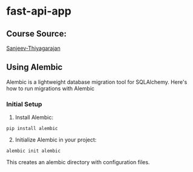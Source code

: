 # fast-api-app

## Course Source:
[Sanjeev-Thiyagarajan](https://github.com/Sanjeev-Thiyagarajan/fastapi-course/tree/main)

## Using Alembic

Alembic is a lightweight database migration tool for SQLAlchemy. Here's how to run migrations with Alembic

### Initial Setup
1. Install Alembic:
```
pip install alembic
```

2. Initialize Alembic in your project:

```
alembic init alembic
```

This creates an alembic directory with configuration files.
